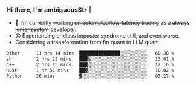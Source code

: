 ### Hi there, I'm ambiguou~~s~~Str 👋

<!--
**ambiguoustexture/ambiguoustexture** is a ✨ _special_ ✨ repository because its `README.md` (this file) appears on your GitHub profile.

Here are some ideas to get you started:
-->
- 🔭 I’m currently working ~~on automated/low-latency trading~~ as a ~~always junior system~~ developer.
- :worried: Experiencing ~~endless~~ imposter syndrome still, and even worse.
- Considering a transformation from fin quant to LLM quant.

<!--START_SECTION:waka-->

```txt
Other      11 hrs 14 mins  ███████████████░░░░░░░░░░   60.38 %
sh         2 hrs 25 mins   ███▒░░░░░░░░░░░░░░░░░░░░░   13.01 %
C++        2 hrs 15 mins   ███░░░░░░░░░░░░░░░░░░░░░░   12.16 %
Rust       1 hr 51 mins    ██▓░░░░░░░░░░░░░░░░░░░░░░   10.02 %
Python     36 mins         ▓░░░░░░░░░░░░░░░░░░░░░░░░   03.27 %
```

<!--END_SECTION:waka-->
